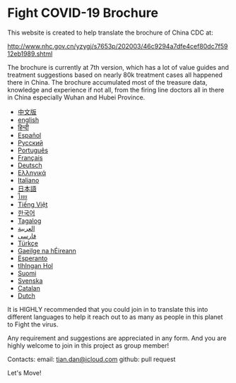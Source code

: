 Fight COVID-19 Brochure
==============

This website is created to help translate the brochure of China CDC at:

http://www.nhc.gov.cn/yzygj/s7653p/202003/46c9294a7dfe4cef80dc7f5912eb1989.shtml

The brochure is currently at 7th version,  which has a lot of value guides and treatment suggestions based on nearly 80k treatment cases all happened there in China. The brochure accumulated most of the treasure data, knowledge and experience if not all, from the firing line doctors all in there in China especially Wuhan and Hubei Province.

* [中文版](./i18n/zh)
* [english](./i18n/en)
* [हिन्दी](./i18n/hin)
* [Español](./i18n/es)
* [Русский](./i18n/ru)
* [Português](./i18n/pt)
* [Français](./i18n/fr)
* [Deutsch](./i18n/de)
* [Ελληνικά](./i18n/el)
* [Italiano](./i18n/it)
* [日本語](./i18n/ja)
* [ไทย](./i18n/th)
* [Tiếng Việt](./i18n/vi)
* [한국어](./i18n/ko)
* [Tagalog](./i18n/tg)
* [العربية](./i18n/ar)
* [فارسی](./i18n/fa)
* [Türkçe](./i18n/tr)
* [Gaeilge na hÉireann](./i18n/ga)
* [Esperanto](./i18n/epo)
* [tlhIngan Hol](./i18n/tlh)
* [Suomi](./i18n/fi)
* [Svenska](./i18n/se)
* [Catalan](./i18n/ca)
* [Dutch](./i18n/nl)



It is HIGHLY recommended that you could join in to translate this into different languages to help it reach out to as many as people in this planet to Fight the virus.

Any requirement and suggestions are appreciated in any form. And you are highly welcome to join in this project as group member!

Contacts:
email: tian.dan@icloud.com
github: pull request

Let's Move!

